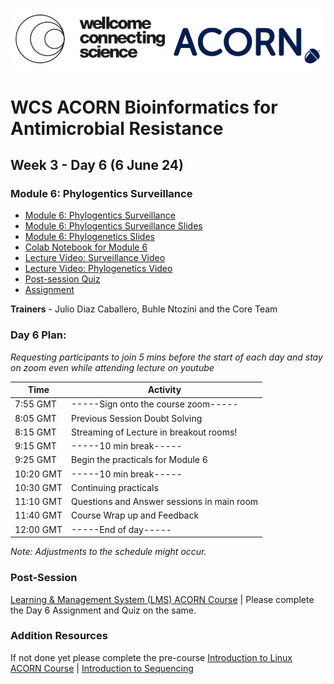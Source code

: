 
# <img src="https://github.com/WCSCourses/ACORN-ClinAMR/blob/9a460484c906bc4afa7474772dac0c97626b273b/course_data/WCS_ACORN_Logo.png"/>

# WCS ACORN Bioinformatics for Antimicrobial Resistance

## Week 3 - Day 6 (6 June 24)

### Module 6: Phylogentics Surveillance
- [Module 6: Phylogentics Surveillance](https://lms.wellcomeconnectingscience.org/course/view.php?id=164&sectionid=1319)
- [Module 6: Phylogentics Surveillance Slides](https://github.com/WCSCourses/ACORN-ClinAMR/blob/main/course_data/6_June_Day_6/Phylogenetics.pdf)
- [Module 6: Phylogenetics Slides](https://github.com/WCSCourses/ACORN-ClinAMR/blob/main/course_data/6_June_Day_6/surveillance_slides.pdf)
- [Colab Notebook for Module 6](https://githubtocolab.com/WCSCourses/ACORN-ClinAMR/blob/main/course_data/6_June_Day_6/Analysing_Phylogenetics_ACORNrwrk_docx.ipynb)
- [Lecture Video:  Surveillance Video](https://youtu.be/UNZAXpnHFgs)
- [Lecture Video: Phylogenetics  Video](https://youtu.be/TZrlZ7DqHSs)
- [Post-session Quiz](https://lms.wellcomeconnectingscience.org/mod/quiz/view.php?id=6096)  
- [Assignment](https://lms.wellcomeconnectingscience.org/mod/assign/view.php?id=6095)
  
**Trainers** - Julio Diaz Caballero, Buhle Ntozini and the Core Team

### Day 6 Plan: 
*Requesting participants to join 5 mins before the start of each day and stay on zoom even while attending lecture on youtube*

| Time       | Activity                                      |
|------------|-----------------------------------------------|
| 7:55 GMT   |  -----Sign onto the course zoom-----          |
| 8:05 GMT   | Previous Session Doubt Solving                |
| 8:15 GMT   | Streaming of Lecture in breakout rooms!       |
| 9:15 GMT   |  -----10 min break-----                       |
| 9:25 GMT   | Begin the practicals for Module 6             |
| 10:20 GMT  | -----10 min break-----                        |
| 10:30 GMT  | Continuing practicals                         |
| 11:10 GMT  | Questions and Answer sessions in main room    |
| 11:40 GMT  | Course Wrap up and Feedback                   |
| 12:00 GMT  | -----End of day-----                          |

*Note: Adjustments to the schedule might occur.*

### Post-Session 
[Learning & Management System (LMS) ACORN Course](https://lms.wellcomeconnectingscience.org/course/view.php?id=164) | Please complete the Day 6 Assignment and Quiz on the same. 

### Addition Resources
If not done yet please complete the pre-course [Introduction to Linux ACORN Course](https://lms.wellcomeconnectingscience.org/course/view.php?id=165) | [Introduction to Sequencing](https://youtu.be/4VZjvYJN18w) 


